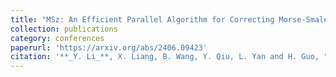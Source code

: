 ```yaml
---
title: "MSz: An Efficient Parallel Algorithm for Correcting Morse-Smale Segmentations in Error-Bounded Lossy Compressors"
collection: publications
category: conferences
paperurl: 'https://arxiv.org/abs/2406.09423'
citation: '**_Y. Li_**, X. Liang, B. Wang, Y. Qiu, L. Yan and H. Guo, "MSz: An Efficient Parallel Algorithm for Correcting Morse-Smale Segmentations in Error-Bounded Lossy Compressors," in IEEE Transactions on Visualization and Computer Graphics, doi: 10.1109/TVCG.2024.3456337.'
---
```

